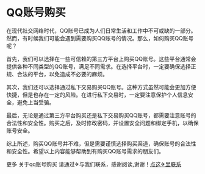 # QQ账号购买

在现代社交网络时代，QQ账号已成为人们日常生活和工作中不可或缺的一部分。然而，有时候我们可能会遇到需要购买QQ账号的情况。那么，如何购买QQ账号呢？

首先，我们可以选择在一些可信赖的第三方平台上购买QQ账号。这些平台通常会提供各种不同类型的QQ账号，满足不同需求。在选择平台时，一定要确保选择正规、合法的平台，以免造成不必要的麻烦。

其次，我们还可以选择通过私下交易购买QQ账号。这种方式虽然可能会更加方便快捷，但是也存在一定的风险。在进行私下交易时，一定要注意保护个人信息安全，避免上当受骗。

最后，无论是通过第三方平台购买还是私下交易购买QQ账号，都需要注意账号的合法性和安全性。购买之后，及时修改密码，并设置安全问题和绑定手机，以确保账号安全。

综上所述，购买QQ账号并不难，但是需要谨慎选择购买渠道，确保账号的合法性和安全性。希望以上内容能够帮助到有购买QQ账号需求的朋友们。

更多 关于qq账号购买 请通过✈与我们联系，感谢阅读,谢谢！[点这✈里联系](https://lm.k02.cc)